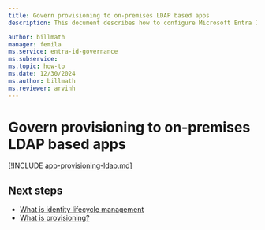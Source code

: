 ```yaml
---
title: Govern provisioning to on-premises LDAP based apps
description: This document describes how to configure Microsoft Entra ID to provision users into an on-premises LDAP directory.

author: billmath
manager: femila
ms.service: entra-id-governance
ms.subservice:
ms.topic: how-to
ms.date: 12/30/2024
ms.author: billmath
ms.reviewer: arvinh
---
```


#  Govern provisioning to on-premises LDAP based apps



[!INCLUDE [app-provisioning-ldap.md](~/includes/app-provisioning-ldap.md)]


## Next steps 
- [What is identity lifecycle management](~/id-governance/what-is-identity-lifecycle-management.md)
- [What is provisioning?](~/id-governance/what-is-provisioning.md)